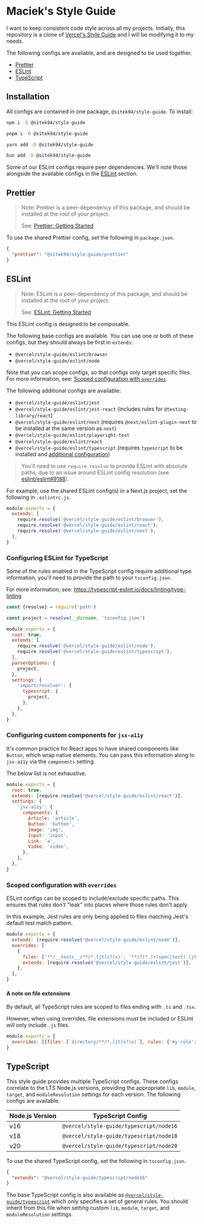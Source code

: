 # Maciek's Style Guide

I want to keep consistent code style across all my projects. Initially, this repository is a clone of
[Vercel's Style Guide](https://github.com/vercel/style-guide) and I will be modifying it to my needs.

The following configs are available, and are designed to be used together.

- [Prettier](#prettier)
- [ESLint](#eslint)
- [TypeScript](#typescript)

## Installation

All configs are contained in one package, `@sitek94/style-guide`. To install:

```sh
npm i -D @sitek94/style-guide

pnpm i -D @sitek94/style-guide

yarn add -D @sitek94/style-guide

bun add -D @sitek94/style-guide
```

Some of our ESLint configs require peer dependencies. We'll note those alongside the available configs in the
[ESLint](#eslint) section.

## Prettier

> Note: Prettier is a peer-dependency of this package, and should be installed at the root of your project.
>
> See: [Prettier: Getting Started](https://prettier.io/docs/en/install.html)

To use the shared Prettier config, set the following in `package.json`.

```json
{
  "prettier": "@sitek94/style-guide/prettier"
}
```

## ESLint

> Note: ESLint is a peer-dependency of this package, and should be installed at the root of your project.
>
> See: [ESLint: Getting Started](https://eslint.org/docs/user-guide/getting-started#installation-and-usage)

This ESLint config is designed to be composable.

The following base configs are available. You can use one or both of these configs, but they should always be first in
`extends`:

- `@vercel/style-guide/eslint/browser`
- `@vercel/style-guide/eslint/node`

Note that you can scope configs, so that configs only target specific files. For more information, see:
[Scoped configuration with `overrides`](#scoped-configuration-with-overrides).

The following additional configs are available:

- `@vercel/style-guide/eslint/jest`
- `@vercel/style-guide/eslint/jest-react` (includes rules for `@testing-library/react`)
- `@vercel/style-guide/eslint/next` (requires `@next/eslint-plugin-next` to be installed at the same version as `next`)
- `@vercel/style-guide/eslint/playwright-test`
- `@vercel/style-guide/eslint/react`
- `@vercel/style-guide/eslint/typescript` (requires `typescript` to be installed and
  [additional configuration](#configuring-eslint-for-typescript))

> You'll need to use `require.resolve` to provide ESLint with absolute paths, due to an issue around ESLint config
> resolution (see [eslint/eslint#9188](https://github.com/eslint/eslint/issues/9188)).

For example, use the shared ESLint config(s) in a Next.js project, set the following in `.eslintrc.js`.

```js
module.exports = {
  extends: [
    require.resolve('@vercel/style-guide/eslint/browser'),
    require.resolve('@vercel/style-guide/eslint/react'),
    require.resolve('@vercel/style-guide/eslint/next'),
  ],
}
```

### Configuring ESLint for TypeScript

Some of the rules enabled in the TypeScript config require additional type information, you'll need to provide the path
to your `tsconfig.json`.

For more information, see: https://typescript-eslint.io/docs/linting/type-linting

```js
const {resolve} = require('path')

const project = resolve(__dirname, 'tsconfig.json')

module.exports = {
  root: true,
  extends: [
    require.resolve('@vercel/style-guide/eslint/node'),
    require.resolve('@vercel/style-guide/eslint/typescript'),
  ],
  parserOptions: {
    project,
  },
  settings: {
    'import/resolver': {
      typescript: {
        project,
      },
    },
  },
}
```

### Configuring custom components for `jsx-a11y`

It's common practice for React apps to have shared components like `Button`, which wrap native elements. You can pass
this information along to `jsx-a11y` via the `components` setting.

The below list is not exhaustive.

```js
module.exports = {
  root: true,
  extends: [require.resolve('@vercel/style-guide/eslint/react')],
  settings: {
    'jsx-a11y': {
      components: {
        Article: 'article',
        Button: 'button',
        Image: 'img',
        Input: 'input',
        Link: 'a',
        Video: 'video',
      },
    },
  },
}
```

### Scoped configuration with `overrides`

ESLint configs can be scoped to include/exclude specific paths. This ensures that rules don't "leak" into places where
those rules don't apply.

In this example, Jest rules are only being applied to files matching Jest's default test match pattern.

```js
module.exports = {
  extends: [require.resolve('@vercel/style-guide/eslint/node')],
  overrides: [
    {
      files: ['**/__tests__/**/*.[jt]s?(x)', '**/?(*.)+(spec|test).[jt]s?(x)'],
      extends: [require.resolve('@vercel/style-guide/eslint/jest')],
    },
  ],
}
```

#### A note on file extensions

By default, all TypeScript rules are scoped to files ending with `.ts` and `.tsx`.

However, when using overrides, file extensions must be included or ESLint will only include `.js` files.

```js
module.exports = {
  overrides: [{files: [`directory/**/*.[jt]s?(x)`], rules: {'my-rule': 'off'}}],
}
```

## TypeScript

This style guide provides multiple TypeScript configs. These configs correlate to the LTS Node.js versions, providing
the appropriate `lib`, `module`, `target`, and `moduleResolution` settings for each version. The following configs are
available:

| Node.js Version | TypeScript Config                       |
| --------------- | --------------------------------------- |
| v16             | `@vercel/style-guide/typescript/node16` |
| v18             | `@vercel/style-guide/typescript/node18` |
| v20             | `@vercel/style-guide/typescript/node20` |

To use the shared TypeScript config, set the following in `tsconfig.json`.

```json
{
  "extends": "@vercel/style-guide/typescript/node16"
}
```

The base TypeScript config is also available as [`@vercel/style-guide/typescript`](./typescript/tsconfig.base.json)
which only specifies a set of general rules. You should inherit from this file when setting custom `lib`, `module`,
`target`, and `moduleResolution` settings.
